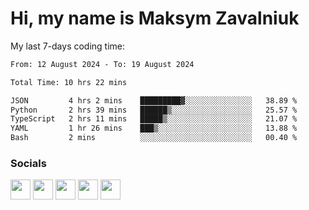 Hi, my name is Maksym Zavalniuk
========================================================================================================================================

My last 7-days coding time:
<!--START_SECTION:waka-->

```txt
From: 12 August 2024 - To: 19 August 2024

Total Time: 10 hrs 22 mins

JSON         4 hrs 2 mins    █████████▓░░░░░░░░░░░░░░░   38.89 %
Python       2 hrs 39 mins   ██████▒░░░░░░░░░░░░░░░░░░   25.57 %
TypeScript   2 hrs 11 mins   █████▒░░░░░░░░░░░░░░░░░░░   21.07 %
YAML         1 hr 26 mins    ███▒░░░░░░░░░░░░░░░░░░░░░   13.88 %
Bash         2 mins          ░░░░░░░░░░░░░░░░░░░░░░░░░   00.40 %
```

<!--END_SECTION:waka-->


### Socials

<p align="left"> <a href="https://www.dev.to/mezgoodle" target="_blank" rel="noreferrer"><img src="https://raw.githubusercontent.com/danielcranney/readme-generator/main/public/icons/socials/devdotto.svg" width="32" height="32" /></a> <a href="https://discord.com/users/mezgoodle" target="_blank" rel="noreferrer"><img src="https://raw.githubusercontent.com/danielcranney/readme-generator/main/public/icons/socials/discord.svg" width="32" height="32" /></a> <a href="https://www.github.com/mezgoodle" target="_blank" rel="noreferrer"><img src="https://raw.githubusercontent.com/danielcranney/readme-generator/main/public/icons/socials/github.svg" width="32" height="32" /></a> <a href="http://www.instagram.com/sylvenis" target="_blank" rel="noreferrer"><img src="https://raw.githubusercontent.com/danielcranney/readme-generator/main/public/icons/socials/instagram.svg" width="32" height="32" /></a> <a href="https://www.linkedin.com/in/maksym-zavalniuk-ba4a72193" target="_blank" rel="noreferrer"><img src="https://raw.githubusercontent.com/danielcranney/readme-generator/main/public/icons/socials/linkedin.svg" width="32" height="32" /></a></p>
